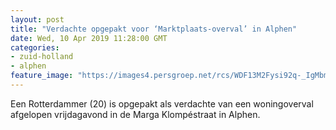 ```yaml
---
layout: post
title: "Verdachte opgepakt voor ‘Marktplaats-overval’ in Alphen"
date: Wed, 10 Apr 2019 11:28:00 GMT
categories: 
- zuid-holland 
- alphen 
feature_image: "https://images4.persgroep.net/rcs/WDF13M2Fysi92q-_IgMbmkgryTA/diocontent/144929959/_fitwidth/400/?appId=21791a8992982cd8da851550a453bd7f&quality=0.7"
---
```


Een Rotterdammer (20) is opgepakt als verdachte van een woningoverval afgelopen vrijdagavond in de Marga Klompéstraat in Alphen.
